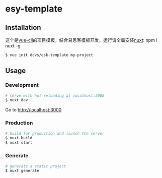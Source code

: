# esy-template

## Installation

这个是[vue-cli](https://github.com/vuejs/vue-cli)的项目模板，结合易思客模板开发，运行请全局安装[nuxt](https://github.com/nuxt/nuxt.js): npm i nuxt -g

``` bash
$ vue init ddvs/esk-template my-project
```

## Usage

### Development

``` bash
# serve with hot reloading at localhost:3000
$ nuxt dev
```

Go to [http://localhost:3000](http://localhost:3000)

### Production

``` bash
# build for production and launch the server
$ nuxt build
$ nuxt start
```

### Generate

``` bash
# generate a static project
$ nuxt generate
```
